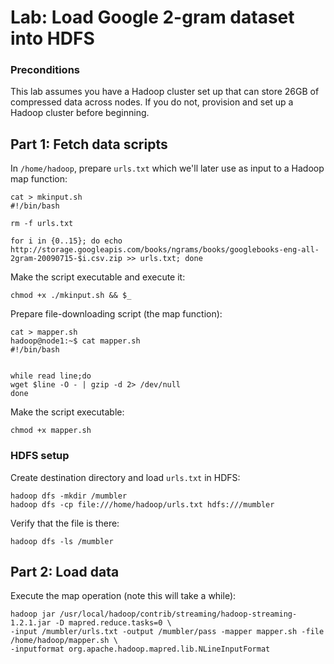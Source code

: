 # Lab: Load Google 2-gram dataset into HDFS

### Preconditions
This lab assumes you have a Hadoop cluster set up that can store 26GB of compressed data across nodes. If you do not, provision and set up a Hadoop cluster before beginning.

## Part 1: Fetch data scripts

In `/home/hadoop`, prepare `urls.txt` which we'll later use as input to a Hadoop map function:

    cat > mkinput.sh
    #!/bin/bash

    rm -f urls.txt

    for i in {0..15}; do echo http://storage.googleapis.com/books/ngrams/books/googlebooks-eng-all-2gram-20090715-$i.csv.zip >> urls.txt; done

Make the script executable and execute it:

    chmod +x ./mkinput.sh && $_

Prepare file-downloading script (the map function):

    cat > mapper.sh
    hadoop@node1:~$ cat mapper.sh
    #!/bin/bash


    while read line;do
    wget $line -O - | gzip -d 2> /dev/null
    done

Make the script executable:

    chmod +x mapper.sh

###  HDFS setup

Create destination directory and load `urls.txt` in HDFS:

    hadoop dfs -mkdir /mumbler
    hadoop dfs -cp file:///home/hadoop/urls.txt hdfs:///mumbler

Verify that the file is there:

    hadoop dfs -ls /mumbler

## Part 2: Load data

Execute the map operation (note this will take a while):

    hadoop jar /usr/local/hadoop/contrib/streaming/hadoop-streaming-1.2.1.jar -D mapred.reduce.tasks=0 \
    -input /mumbler/urls.txt -output /mumbler/pass -mapper mapper.sh -file /home/hadoop/mapper.sh \
    -inputformat org.apache.hadoop.mapred.lib.NLineInputFormat
